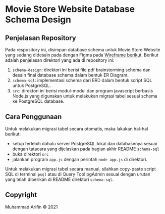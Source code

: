 # Movie Store Website Database Schema Design

## Penjelasan Repository

Pada respository ini, disimpan database schema untuk Movie Store Website yang sedang didesain pada dengan Figma pada [Wireframe berikut](https://www.figma.com/file/bTfNSWux0iKoR9TjtgqUl8/Movie-Store-Website?node-id=0%3A1). Berikut adalah penjelasan direktori yang ada di repository ini:

1. `schema-design`: direktori ini berisi file pdf brainstorming schema dan desain final database schema dalam bentuk ER Diagram.
2. `schema-sql`: implementasi schema dari ERD dalam bentuk script SQL untuk PostgreSQL.
3. `src`: direktori ini berisi modul-modul dan program javascript berbasis Node.js yang digunakan untuk melakukan migrasi tabel sesuai schema ke PostgreSQL database.

## Cara Penggunaan

Untuk melakukan migrasi tabel secara otomatis, maka lakukan hal-hal berikut:

- setup terlebih dahulu server PostgreSQL lokal dan databasenya sesuai dengan tatacara yang dijelaskan pada bagian akhir README `schema-sql`
- buka direktori `src`
- jalankan program `app.js` dengan perintah `node app.js` di direktori.

Untuk melakukan migrasi tabel secara manual, silahkan copy-paste script SQL di terminal `psql` atau di Query Tool pgAdmin sesuai dengan urutan yang telah diberikan di README direktori `schema-sql`.

## Copyright

Muhammad Arifin &copy; 2021
